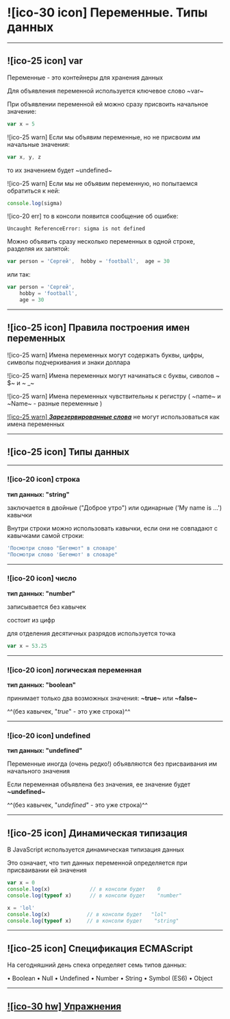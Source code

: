 # ![ico-30 icon] Переменные. Типы данных

_________________________________________________________________

## ![ico-25 icon] var

Переменные - это контейнеры для хранения данных

Для объявления переменной используется ключевое слово ~var~

При объявлении переменной ей можно сразу присвоить начальное значение:

~~~js
var x = 5
~~~

![ico-25 warn] Если мы объявим переменные, но не присвоим им начальные значения:

~~~js
var x, y, z
~~~

то их значением будет   ~undefined~


![ico-25 warn] Если мы не объявим переменную, но попытаемся обратиться к ней:

~~~js
console.log(sigma)
~~~

![ico-20 err] то в консоли появится сообщение об ошибке:

~~~console
Uncaught ReferenceError: sigma is not defined
~~~

Можно объявить сразу несколько переменных в одной строке, разделяя их запятой:

~~~js
var person = 'Сергей',  hobby = 'football',  age = 30
~~~

или так:

~~~javascript
var person = 'Сергей',  
    hobby = 'football',  
    age = 30
~~~

______________________________________________________________

## ![ico-25 icon] Правила построения имен переменных

![ico-25 warn] Имена переменных могут содержать буквы, цифры, символы подчеркивания и знаки доллара

![ico-25 warn] Имена переменных могут начинаться с буквы, сиволов ~ $~ и ~ _~

![ico-25 warn] Имена переменных чувствительны к регистру ( ~name~ и ~Name~ - разные переменные )

[![ico-25 warn] **_Зарезервированные слова_**](https://www.w3schools.com/js/js_reserved.asp) не могут использоваться как имена переменных

______________________________________________________________

## ![ico-25 icon] Типы данных

______________________________________________________________

### ![ico-20 icon] строка

**тип данных: "string"**

заключается в двойные ("Доброе утро") или одинарные ('My name is ...') кавычки

Внутри строки можно использовать кавычки, если они не совпадают с кавычками самой строки:

~~~js
'Посмотри слово "Бегемот" в словаре'
"Посмотри слово 'Бегемот' в словаре"
~~~

______________________________________________________________

### ![ico-20 icon] число

**тип данных: "number"**

записывается без кавычек

состоит из цифр

для отделения десятичных разрядов используется точка

~~~js
var x = 53.25
~~~

______________________________________________________________

### ![ico-20 icon] логическая переменная

**тип данных: "boolean"**

принимает только два возможных значения:  **~true~**  или  **~false~**

^^(без кавычек, "_true_" - это уже строка)^^


______________________________________________________________

### ![ico-20 icon] undefined

**тип данных: "undefined"**

Переменные иногда (очень редко!) объявляются без присваивания им начального значения

Если переменная объявлена без значения, ее значение будет **~undefined~**

^^(без кавычек, "_undefined_" - это уже строка)^^

______________________________________________________________

## ![ico-25 icon] Динамическая типизация

В  JavaScript используется динамическая типизация данных

Это означает, что тип данных переменной определяется при присваивании ей значения

~~~js
var x = 0
console.log(x)             // в консоли будет    0
console.log(typeof x)      // в консоли будет    "number"

x = 'lol'
console.log(x)            // в консоли будет   "lol"
console.log(typeof x)     // в консоли будет    "string"
~~~

______________________________________________________________

## ![ico-25 icon] Спецификация ECMAScript

На сегодняшний день спека определяет семь типов данных:

• Boolean
• Null
• Undefined
• Number
• String
• Symbol (ES6)
• Object

______________________________________________________________

## [![ico-30 hw] Упражнения](test/dataTypes)
